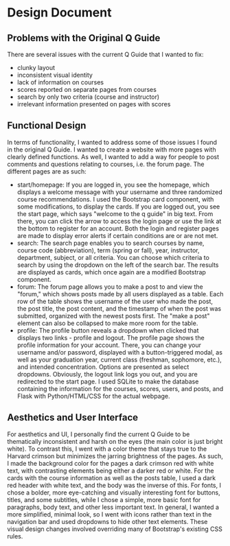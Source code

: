 # Design Document

## Problems with the Original Q Guide

There are several issues with the current Q Guide that I wanted to fix:
- clunky layout
- inconsistent visual identity
- lack of information on courses
- scores reported on separate pages from courses
- search by only two criteria (course and instructor)
- irrelevant information presented on pages with scores

## Functional Design

In terms of functionality, I wanted to address some of those issues I found in the original Q Guide. I wanted to create a website with more pages with clearly defined functions. As well, I wanted to add a way for people to post comments and questions relating to courses, i.e. the forum page. The different pages are as such:
- start/homepage: If you are logged in, you see the homepage, which displays a welcome message with your username and three randomized course recommendations. I used the Bootstrap card component, with some modifications, to display the cards. If you are logged out, you see the start page, which says "welcome to the q guide" in big text. From there, you can click the arrow to access the login page or use the link at the bottom to register for an account. Both the login and register pages are made to display error alerts if certain conditions are or are not met. 
- search: The search page enables you to search courses by name, course code (abbreviation), term (spring or fall), year, instructor, department, subject, or all criteria. You can choose which criteria to search by using the dropdown on the left of the search bar. The results are displayed as cards, which once again are a modified Bootstrap component.
- forum: The forum page allows you to make a post to and view the "forum," which shows posts made by all users displayed as a table. Each row of the table shows the username of the user who made the post, the post title, the post content, and the timestamp of when the post was submitted, organized with the newest posts first. The "make a post" element can also be collapsed to make more room for the table.
- profile: The profile button reveals a dropdown when clicked that displays two links - profile and logout. The profile page shows the profile information for your account. There, you can change your username and/or password, displayed with a button-triggered modal, as well as your graduation year, current class (freshman, sophomore, etc.), and intended concentration. Options are presented as select dropdowns. Obviously, the logout link logs you out, and you are redirected to the start page.
I used SQLite to make the database containing the information for the courses, scores, users, and posts, and Flask with Python/HTML/CSS for the actual webpage.

## Aesthetics and User Interface

For aesthetics and UI, I personally find the current Q Guide to be thematically inconsistent and harsh on the eyes (the main color is just bright white). To contrast this, I went with a color theme that stays true to the Harvard crimson but minimizes the jarring brightness of the pages. As such, I made the background color for the pages a dark crimson red with white text, with contrasting elements being either a darker red or white. For the cards with the course information as well as the posts table, I used a dark red header with white text, and the body was the inverse of this. For fonts, I chose a bolder, more eye-catching and visually interesting font for buttons, titles, and some subtitles, while I chose a simple, more basic font for paragraphs, body text, and other less important text. In general, I wanted a more simplified, minimal look, so I went with icons rather than text in the navigation bar and used dropdowns to hide other text elements. These visual design changes involved overriding many of Bootstrap's existing CSS rules.